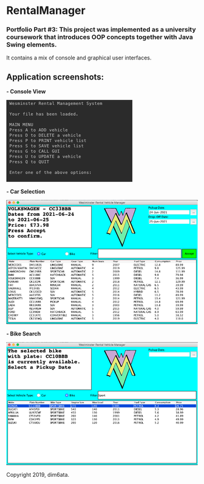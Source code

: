 # RentalManager

### Portfolio Part #3: This project was implemented as a university coursework that introduces OOP concepts together with Java Swing elements. 

It contains a mix of console and graphical user interfaces. 

## Application screenshots:

<b> - Console View</b>

<img src="https://github.com/dim6ata/RentalManager/blob/master/Screenshots/0.%20Console.png" />

<b> - Car Selection</b>

<img src="https://github.com/dim6ata/RentalManager/blob/master/Screenshots/1.%20Car.png"  />

<b> - Bike Search</b>

<img src="https://github.com/dim6ata/RentalManager/blob/master/Screenshots/2.%20Bike.png"  />


Copyright 2019, dim6ata.

